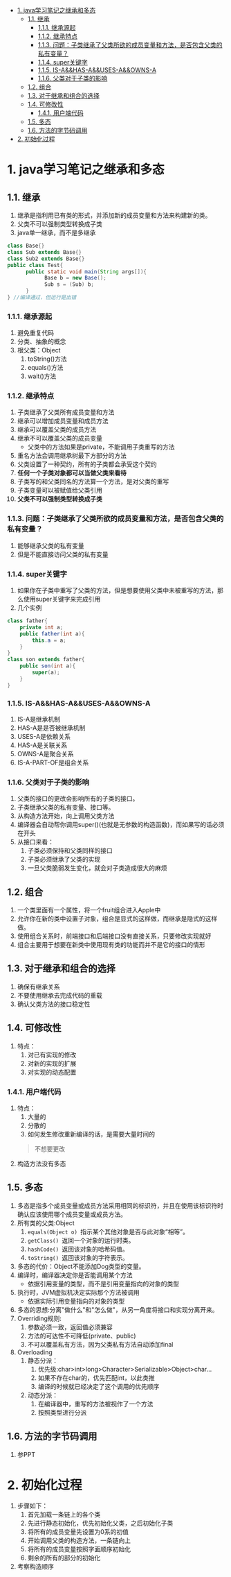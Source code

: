 <!-- TOC -->

- [1. java学习笔记之继承和多态](#1-java学习笔记之继承和多态)
  - [1.1. 继承](#11-继承)
    - [1.1.1. 继承源起](#111-继承源起)
    - [1.1.2. 继承特点](#112-继承特点)
    - [1.1.3. 问题：子类继承了父类所欲的成员变量和方法，是否包含父类的私有变量？](#113-问题子类继承了父类所欲的成员变量和方法是否包含父类的私有变量)
    - [1.1.4. super关键字](#114-super关键字)
    - [1.1.5. IS-A&&HAS-A&&USES-A&&OWNS-A](#115-is-ahas-auses-aowns-a)
    - [1.1.6. 父类对于子类的影响](#116-父类对于子类的影响)
  - [1.2. 组合](#12-组合)
  - [1.3. 对于继承和组合的选择](#13-对于继承和组合的选择)
  - [1.4. 可修改性](#14-可修改性)
    - [1.4.1. 用户端代码](#141-用户端代码)
  - [1.5. 多态](#15-多态)
  - [1.6. 方法的字节码调用](#16-方法的字节码调用)
- [2. 初始化过程](#2-初始化过程)

<!-- /TOC -->
# 1. java学习笔记之继承和多态

## 1.1. 继承
1. 继承是指利用已有类的形式，并添加新的成员变量和方法来构建新的类。
2. 父类不可以强制类型转换成子类
3. java单一继承，而不是多继承
```java
class Base{}
class Sub extends Base{}
class Sub2 extends Base{}
public class Test{
      public static void main(String args[]){
            Base b = new Base();
            Sub s = (Sub) b;
      }
} //编译通过，但运行是出错
```
### 1.1.1. 继承源起
1. 避免重复代码
2. 分类、抽象的概念
3. 根父类：Object
    1. toString()方法
    2. equals()方法
    3. wait()方法

### 1.1.2. 继承特点
1. 子类继承了父类所有成员变量和方法
2. 继承可以增加成员变量和成员方法
3. 继承可以覆盖父类的成员方法
4. 继承不可以覆盖父类的成员变量
    + 父类中的方法如果是private，不能调用子类重写的方法
5. 重名方法会调用继承树最下方部分的方法
6. 父类设置了一种契约，所有的子类都会承受这个契约
7. **任何一个子类对象都可以当做父类来看待**
8. 子类写的和父类同名的方法算一个方法，是对父类的重写
9. 子类变量可以被赋值给父类引用
10. **父类不可以强制类型转换成子类**

### 1.1.3. 问题：子类继承了父类所欲的成员变量和方法，是否包含父类的私有变量？
1. 能够继承父类的私有变量
2. 但是不能直接访问父类的私有变量

### 1.1.4. super关键字
1. 如果你在子类中重写了父类的方法，但是想要使用父类中未被重写的方法，那么使用super关键字来完成引用  
2. 几个实例
```java
class father{
    private int a;
    public father(int a){
        this.a = a;
    }
}
class son extends father{
    public son(int a){
        super(a);
    }
}
```

### 1.1.5. IS-A&&HAS-A&&USES-A&&OWNS-A
1. IS-A是继承机制
2. HAS-A是是否被继承机制
3. USES-A是依赖关系
4. HAS-A是关联关系
5. OWNS-A是聚合关系
6. IS-A-PART-OF是组合关系

### 1.1.6. 父类对于子类的影响
1. 父类的接口的更改会影响所有的子类的接口。
2. 子类继承父类的私有变量、接口等。
3. 从构造方法开始，向上调用父类方法
4. 编译器会自动帮你调用super()(也就是无参数的构造函数)，而如果写的话必须在开头
6. 从接口来看：
    1. 子类必须保持和父类同样的接口
    2. 子类必须继承了父类的实现
    3. 一旦父类脆弱发生变化，就会对子类造成很大的麻烦


## 1.2. 组合
1. 一个类里面有一个属性，将一个fruit组合进入Apple中
2. 允许你在新的类中设置子对象，组合是显式的这样做，而继承是隐式的这样做。
3. 使用组合关系时，前端接口和后端接口没有直接关系，只要修改实现就好
4. 组合主要用于想要在新类中使用现有类的功能而并不是它的接口的情形

## 1.3. 对于继承和组合的选择
1. 确保有继承关系
2. 不要使用继承去完成代码的重载
3. 确认父类方法的接口稳定性

## 1.4. 可修改性
1. 特点：
    1. 对已有实现的修改
    2. 对新的实现的扩展
    3. 对实现的动态配置

### 1.4.1. 用户端代码
1. 特点：
    1. 大量的
    2. 分散的
    3. 如何发生修改重新编译的话，是需要大量时间的
    >不想要更改
2. 构造方法没有多态

## 1.5. 多态
1. 多态是指多个成员变量或成员方法采用相同的标识符，并且在使用该标识符时确认应该使用哪个成员变量或成员方法。
2. 所有类的父类:Object
    1. `equals(Object o) `指示某个其他对象是否与此对象“相等”。 
    2. `getClass() `返回一个对象的运行时类。
    3. `hashCode() `返回该对象的哈希码值。
    4. `toString() `返回该对象的字符表示。
3. 多态的代价：Object不能添加Dog类型的变量。
4. 编译时，编译器决定你是否能调用某个方法
    + 依据引用变量的类型，而不是引用变量指向的对象的类型
5. 执行时，JVM虚拟机决定实际那个方法被调用
    + 依据实际引用变量指向的对象的类型
6. 多态的思想:分离"做什么"和"怎么做"，从另一角度将接口和实现分离开来。
7. Overriding规则:
    1. 参数必须一致，返回值必须兼容
    2. 方法的可达性不可降低(private、public)
    3. 不可以覆盖私有方法，因为父类私有方法自动添加final
8. Overloading
    1. 静态分派：
        1. 优先级:char>int>long>Character>Serializable>Object>char...
        2. 如果不存在char的，优先匹配int，以此类推
        3. 编译的时候就已经决定了这个调用的优先顺序
    2. 动态分派：
        1. 在编译器中，重写的方法被视作了一个方法
        2. 按照类型进行分派

## 1.6. 方法的字节码调用
1. 参PPT

# 2. 初始化过程
1. 步骤如下：  
    1. 首先加载一条链上的各个类
    2. 先进行静态初始化，优先初始化父类，之后初始化子类
    3. 将所有的成员变量先设置为0系的初值
    4. 开始调用父类的构造方法，一条链向上
    5. 将所有的成员变量按照字面顺序初始化
    6. 剩余的所有的部分的初始化
2. 考察构造顺序
